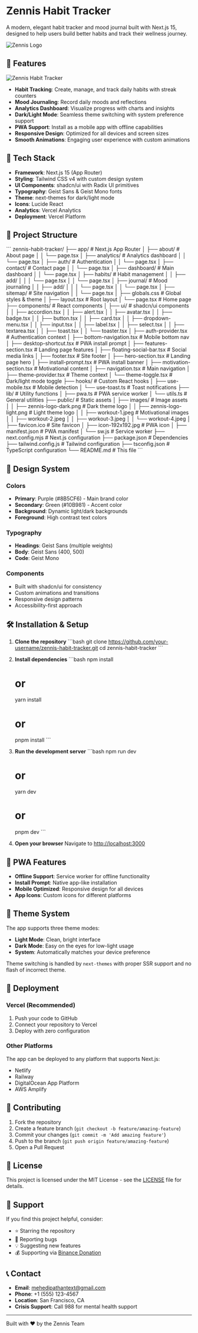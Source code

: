 # Zennis Habit Tracker

A modern, elegant habit tracker and mood journal built with Next.js 15, designed to help users build better habits and track their wellness journey.

![Zennis Logo](public/images/zennis-logo-lights(notUsing).png)

## 🌟 Features

![Zennis Habit Tracker](zennis-habit-tracker-landing.png)
- **Habit Tracking**: Create, manage, and track daily habits with streak counters
- **Mood Journaling**: Record daily moods and reflections
- **Analytics Dashboard**: Visualize progress with charts and insights
- **Dark/Light Mode**: Seamless theme switching with system preference support
- **PWA Support**: Install as a mobile app with offline capabilities
- **Responsive Design**: Optimized for all devices and screen sizes
- **Smooth Animations**: Engaging user experience with custom animations

## 🚀 Tech Stack

- **Framework**: Next.js 15 (App Router)
- **Styling**: Tailwind CSS v4 with custom design system
- **UI Components**: shadcn/ui with Radix UI primitives
- **Typography**: Geist Sans & Geist Mono fonts
- **Theme**: next-themes for dark/light mode
- **Icons**: Lucide React
- **Analytics**: Vercel Analytics
- **Deployment**: Vercel Platform

## 📁 Project Structure

\`\`\`
zennis-habit-tracker/
├── app/                          # Next.js App Router
│   ├── about/                    # About page
│   │   └── page.tsx
│   ├── analytics/                # Analytics dashboard
│   │   └── page.tsx
│   ├── auth/                     # Authentication
│   │   └── page.tsx
│   ├── contact/                  # Contact page
│   │   └── page.tsx
│   ├── dashboard/                # Main dashboard
│   │   └── page.tsx
│   ├── habits/                   # Habit management
│   │   ├── add/
│   │   │   └── page.tsx
│   │   └── page.tsx
│   ├── journal/                  # Mood journaling
│   │   ├── add/
│   │   │   └── page.tsx
│   │   └── page.tsx
│   ├── sitemap/                  # Site navigation
│   │   └── page.tsx
│   ├── globals.css               # Global styles & theme
│   ├── layout.tsx                # Root layout
│   └── page.tsx                  # Home page
├── components/                   # React components
│   ├── ui/                       # shadcn/ui components
│   │   ├── accordion.tsx
│   │   ├── alert.tsx
│   │   ├── avatar.tsx
│   │   ├── badge.tsx
│   │   ├── button.tsx
│   │   ├── card.tsx
│   │   ├── dropdown-menu.tsx
│   │   ├── input.tsx
│   │   ├── label.tsx
│   │   ├── select.tsx
│   │   ├── textarea.tsx
│   │   ├── toast.tsx
│   │   └── toaster.tsx
│   ├── auth-provider.tsx         # Authentication context
│   ├── bottom-navigation.tsx     # Mobile bottom nav
│   ├── desktop-shortcut.tsx      # PWA install prompt
│   ├── features-section.tsx      # Landing page features
│   ├── floating-social-bar.tsx   # Social media links
│   ├── footer.tsx                # Site footer
│   ├── hero-section.tsx          # Landing page hero
│   ├── install-prompt.tsx        # PWA install banner
│   ├── motivation-section.tsx    # Motivational content
│   ├── navigation.tsx            # Main navigation
│   ├── theme-provider.tsx        # Theme context
│   └── theme-toggle.tsx          # Dark/light mode toggle
├── hooks/                        # Custom React hooks
│   ├── use-mobile.tsx            # Mobile detection
│   └── use-toast.ts              # Toast notifications
├── lib/                          # Utility functions
│   ├── pwa.ts                    # PWA service worker
│   └── utils.ts                  # General utilities
├── public/                       # Static assets
│   ├── images/                   # Image assets
│   │   ├── zennis-logo-dark.png  # Dark theme logo
│   │   ├── zennis-logo-light.png # Light theme logo
│   │   ├── workout-1.jpeg        # Motivational images
│   │   ├── workout-2.jpeg
│   │   ├── workout-3.jpeg
│   │   └── workout-4.jpeg
│   ├── favicon.ico               # Site favicon
│   ├── icon-192x192.jpg          # PWA icon
│   ├── manifest.json             # PWA manifest
│   └── sw.js                     # Service worker
├── next.config.mjs               # Next.js configuration
├── package.json                  # Dependencies
├── tailwind.config.js            # Tailwind configuration
├── tsconfig.json                 # TypeScript configuration
└── README.md                     # This file
\`\`\`

## 🎨 Design System

### Colors
- **Primary**: Purple (#8B5CF6) - Main brand color
- **Secondary**: Green (#10B981) - Accent color
- **Background**: Dynamic light/dark backgrounds
- **Foreground**: High contrast text colors

### Typography
- **Headings**: Geist Sans (multiple weights)
- **Body**: Geist Sans (400, 500)
- **Code**: Geist Mono

### Components
- Built with shadcn/ui for consistency
- Custom animations and transitions
- Responsive design patterns
- Accessibility-first approach

## 🛠️ Installation & Setup

1. **Clone the repository**
   \`\`\`bash
   git clone https://github.com/your-username/zennis-habit-tracker.git
   cd zennis-habit-tracker
   \`\`\`

2. **Install dependencies**
   \`\`\`bash
   npm install
   # or
   yarn install
   # or
   pnpm install
   \`\`\`

3. **Run the development server**
   \`\`\`bash
   npm run dev
   # or
   yarn dev
   # or
   pnpm dev
   \`\`\`

4. **Open your browser**
   Navigate to [http://localhost:3000](http://localhost:3000)

## 📱 PWA Features

- **Offline Support**: Service worker for offline functionality
- **Install Prompt**: Native app-like installation
- **Mobile Optimized**: Responsive design for all devices
- **App Icons**: Custom icons for different platforms

## 🌙 Theme System

The app supports three theme modes:
- **Light Mode**: Clean, bright interface
- **Dark Mode**: Easy on the eyes for low-light usage
- **System**: Automatically matches your device preference

Theme switching is handled by `next-themes` with proper SSR support and no flash of incorrect theme.

## 🚀 Deployment

### Vercel (Recommended)
1. Push your code to GitHub
2. Connect your repository to Vercel
3. Deploy with zero configuration

### Other Platforms
The app can be deployed to any platform that supports Next.js:
- Netlify
- Railway
- DigitalOcean App Platform
- AWS Amplify

## 🤝 Contributing

1. Fork the repository
2. Create a feature branch (`git checkout -b feature/amazing-feature`)
3. Commit your changes (`git commit -m 'Add amazing feature'`)
4. Push to the branch (`git push origin feature/amazing-feature`)
5. Open a Pull Request

## 📄 License

This project is licensed under the MIT License - see the [LICENSE](LICENSE) file for details.

## 💖 Support

If you find this project helpful, consider:
- ⭐ Starring the repository
- 🐛 Reporting bugs
- 💡 Suggesting new features
- 💰 Supporting via [Binance Donation](https://your-binance-link)

## 📞 Contact

- **Email**: mehedipathantext@gmail.com
- **Phone**: +1 (555) 123-4567
- **Location**: San Francisco, CA
- **Crisis Support**: Call 988 for mental health support

---

Built with ❤️ by the Zennis Team
